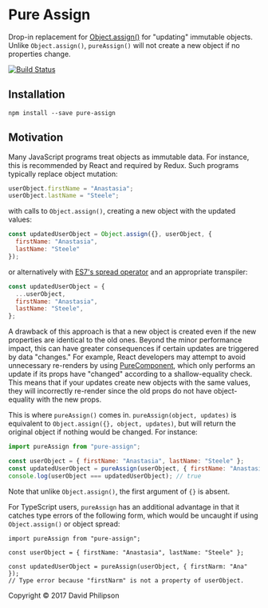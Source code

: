 # Pure Assign

Drop-in replacement for
[Object.assign()](https://developer.mozilla.org/en-US/docs/Web/JavaScript/Reference/Global_Objects/Object/assign)
for "updating" immutable objects. Unlike `Object.assign()`, `pureAssign()` will not create a new
object if no properties change.

[![Build Status](https://travis-ci.org/dphilipson/pure-assign.svg?branch=master)](https://travis-ci.org/dphilipson/pure-assign)

## Installation

```
npm install --save pure-assign
```

## Motivation

Many JavaScript programs treat objects as immutable data. For instance, this is recommended by
React and required by Redux. Such programs typically replace object mutation:
``` javascript
userObject.firstName = "Anastasia";
userObject.lastName = "Steele";
```
with calls to `Object.assign()`, creating a new object with the updated values:
``` javascript
const updatedUserObject = Object.assign({}, userObject, {
  firstName: "Anastasia",
  lastName: "Steele"
});
```
or alternatively with [ES7's spread operator](https://github.com/sebmarkbage/ecmascript-rest-spread)
and an appropriate transpiler:
``` javascript
const updatedUserObject = {
  ...userObject,
  firstName: "Anastasia",
  lastName: "Steele",
};
```
A drawback of this approach is that a new object is created even if the new properties are identical
to the old ones. Beyond the minor performance impact, this can have greater consequences if certain
updates are triggered by data "changes." For example, React developers may attempt to avoid
unnecessary re-renders by using
[PureComponent](https://facebook.github.io/react/docs/react-api.html#react.purecomponent), which
only performs an update if its props have "changed" according to a shallow-equality check. This means
that if your updates create new objects with the same values, they will incorrectly re-render since
the old props do not have object-equality with the new props.

This is where `pureAssign()` comes in. `pureAssign(object, updates)` is equivalent to
`Object.assign({}, object, updates)`, but will return the original object if nothing would be
changed. For instance:
``` javascript
import pureAssign from "pure-assign";

const userObject = { firstName: "Anastasia", lastName: "Steele" };
const updatedUserObject = pureAssign(userObject, { firstName: "Anastasia" });
console.log(userObject === updatedUserObject); // true
```
Note that unlike `Object.assign()`, the first argument of `{}` is absent.

For TypeScript users, `pureAssign` has an additional advantage in that it catches type errors
of the following form, which would be uncaught if using `Object.assign()` or object spread:
```
import pureAssign from "pure-assign";

const userObject = { firstName: "Anastasia", lastName: "Steele" };

const updatedUserObject = pureAssign(userObject, { firstNarm: "Ana" });
// Type error because "firstNarm" is not a property of userObject.
```

Copyright © 2017 David Philipson
